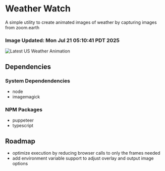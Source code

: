 # Weather Watch

A simple utility to create animated images of weather by capturing images from zoom.earth

### Image Updated: Mon Jul 21 05:10:41 PDT 2025

![Latest US Weather Animation](animations/2025-07-21.webp)

## Dependencies
### System Dependendencies
* node
* imagemagick
### NPM Packages
* puppeteer
* typescript

## Roadmap
* optimize execution by reducing browser calls to only the frames needed
* add environment variable support to adjust overlay and output image options
